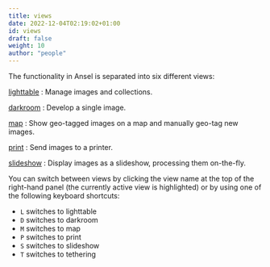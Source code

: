 ```yaml
---
title: views
date: 2022-12-04T02:19:02+01:00
id: views
draft: false
weight: 10
author: "people"
---
```


The functionality in Ansel is separated into six different views:

[lighttable](../../lighttable/_index.md)
: Manage images and collections.

[darkroom](../../views/darkroom/_index.md)
: Develop a single image.

[map](../../map/_index.md)
: Show geo-tagged images on a map and manually geo-tag new images.

[print](../../print/_index.md)
: Send images to a printer.

[slideshow](../../slideshow/_index.md)
: Display images as a slideshow, processing them on-the-fly.

You can switch between views by clicking the view name at the top of the right-hand panel (the currently active view is highlighted) or by using one of the following keyboard shortcuts:

 - `L` switches to lighttable
 - `D` switches to darkroom
 - `M` switches to map
 - `P` switches to print
 - `S` switches to slideshow
 - `T` switches to tethering
